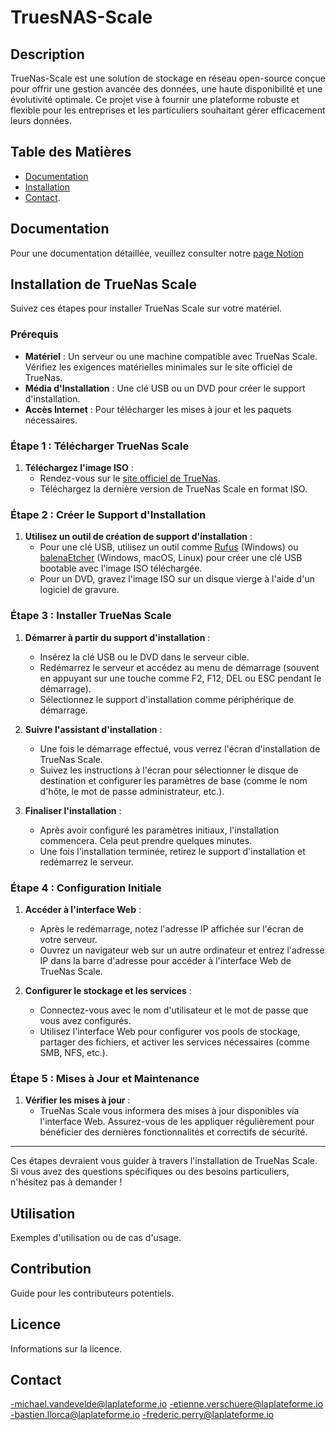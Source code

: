 # TruesNAS-Scale

## Description

TrueNas-Scale est une solution de stockage en réseau open-source conçue pour offrir une gestion avancée des données, une haute disponibilité et une évolutivité optimale. Ce projet vise à fournir une plateforme robuste et flexible pour les entreprises et les particuliers souhaitant gérer efficacement leurs données.

## Table des Matières

- [Documentation](#documentation)
- [Installation](#installation)
- [Contact](#contact).

## Documentation

Pour une documentation détaillée, veuillez consulter notre [page Notion](https://drive.google.com/file/d/1mSBjQIoPwNEK5Wa9mLooxutCwuhf7et8/view?usp=sharing.)

## Installation de TrueNas Scale

Suivez ces étapes pour installer TrueNas Scale sur votre matériel.

### Prérequis

- **Matériel** : Un serveur ou une machine compatible avec TrueNas Scale. Vérifiez les exigences matérielles minimales sur le site officiel de TrueNas.
- **Média d'Installation** : Une clé USB ou un DVD pour créer le support d'installation.
- **Accès Internet** : Pour télécharger les mises à jour et les paquets nécessaires.

### Étape 1 : Télécharger TrueNas Scale

1. **Téléchargez l'image ISO** :
   - Rendez-vous sur le [site officiel de TrueNas](https://www.truenas.com/truenas-scale/).
   - Téléchargez la dernière version de TrueNas Scale en format ISO.

### Étape 2 : Créer le Support d'Installation

1. **Utilisez un outil de création de support d'installation** :
   - Pour une clé USB, utilisez un outil comme [Rufus](https://rufus.ie/) (Windows) ou [balenaEtcher](https://www.balena.io/etcher/) (Windows, macOS, Linux) pour créer une clé USB bootable avec l'image ISO téléchargée.
   - Pour un DVD, gravez l'image ISO sur un disque vierge à l'aide d'un logiciel de gravure.

### Étape 3 : Installer TrueNas Scale

1. **Démarrer à partir du support d'installation** :
   - Insérez la clé USB ou le DVD dans le serveur cible.
   - Redémarrez le serveur et accédez au menu de démarrage (souvent en appuyant sur une touche comme F2, F12, DEL ou ESC pendant le démarrage).
   - Sélectionnez le support d'installation comme périphérique de démarrage.

2. **Suivre l'assistant d'installation** :
   - Une fois le démarrage effectué, vous verrez l'écran d'installation de TrueNas Scale.
   - Suivez les instructions à l'écran pour sélectionner le disque de destination et configurer les paramètres de base (comme le nom d'hôte, le mot de passe administrateur, etc.).

3. **Finaliser l'installation** :
   - Après avoir configuré les paramètres initiaux, l'installation commencera. Cela peut prendre quelques minutes.
   - Une fois l'installation terminée, retirez le support d'installation et redémarrez le serveur.

### Étape 4 : Configuration Initiale

1. **Accéder à l'interface Web** :
   - Après le redémarrage, notez l'adresse IP affichée sur l'écran de votre serveur.
   - Ouvrez un navigateur web sur un autre ordinateur et entrez l'adresse IP dans la barre d'adresse pour accéder à l'interface Web de TrueNas Scale.

2. **Configurer le stockage et les services** :
   - Connectez-vous avec le nom d'utilisateur et le mot de passe que vous avez configurés.
   - Utilisez l'interface Web pour configurer vos pools de stockage, partager des fichiers, et activer les services nécessaires (comme SMB, NFS, etc.).

### Étape 5 : Mises à Jour et Maintenance

1. **Vérifier les mises à jour** :
   - TrueNas Scale vous informera des mises à jour disponibles via l'interface Web. Assurez-vous de les appliquer régulièrement pour bénéficier des dernières fonctionnalités et correctifs de sécurité.

---

Ces étapes devraient vous guider à travers l'installation de TrueNas Scale. Si vous avez des questions spécifiques ou des besoins particuliers, n'hésitez pas à demander !

## Utilisation

Exemples d'utilisation ou de cas d'usage.

## Contribution

Guide pour les contributeurs potentiels.

## Licence

Informations sur la licence.

## Contact

-michael.vandevelde@laplateforme.io
-etienne.verschuere@laplateforme.io
-bastien.llorca@laplateforme.io
-frederic.perry@laplateforme.io
